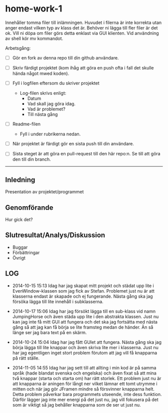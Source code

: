 home-work-1
===========

Innehåller tomma filer till inlämningen. Huvudet i filerna är inte korrekta utan anger endast vilken typ av klass det är. Behöver ni lägga till fler filer är det ok. Vill ni döpa om filer görs detta enklast via GUI klienten. Vid användning av shell kör mv kommandot.

Arbetsgång:

- [ ] Gör en fork av denna repo till din github användare.
- [ ] Skriv färdigt projektet (kom ihåg att göra en push ofta i fall det skulle hända något mwed koden).
- [ ] Fyll i logfilen eftersom du skriver projektet
    - Log-filen skrivs enligt:
        - Datum
        - Vad skall jag göra idag.
        - Vad är problemet?
        - Till nästa gång
- [ ] Readme-filen
     - Fyll i under rubrikerna nedan.
- [ ] När projektet är färdigt gör en sista push till din användare.
- [ ] Sista steget är att göra en pull-request till den här repo:n. Se till att göra den till din branch.


---


Inledning
---

Presentation av projektet/programmet


Genomförande
---

Hur gick det?


Slutresultat/Analys/Diskussion
---

- Buggar
- Förbättringar
- Övrigt

LOG
---
- 2014-10-15 15:13
Idag har jag skapat mitt projekt och städat upp lite i EvenWindow-klassen som 
jag fick av Stefan. Problemet just nu är att klasserna endast är skapade och ej fungerande.
Nästa gång ska jag försöka lägga till lite innehåll i subklasserna.

- 2014-10-17 15:06
Idag har jag försökt lägga till en sub-klass vid namn JumpingHorse och även 
städa upp lite i den abstrakta klassen. Just nu kan jag inte få mitt GUI att 
fungera och det ska jag fortsätta med nästa gång så att jag kan få börja se lite
framsteg medan de händer. Än så länge ser jag bara text på en skärm.

- 2014-10-24 15:04
Idag har jag fått GUIet att fungera. Nästa gång ska jag börja lägga till lite 
knappar och även skriva lite mer i klasserna. Just nu har jag egentligen inget
stort problem förutom att jag vill få knapparna på rätt ställe.

- 2014-11-05 14:55
Idag har jag sett till att allting i min kod är på samma språk (hade blandat
svenska och engelska) och även fixat så att mina två knappar (starta och
starta om) har rätt storlek. Ett problem just nu är att knapparna
är aningen för långt ner vilket lämnar ett tomt utrymme i mitten och när jag gör 
JFramen mindre så försvinner knapparna helt. Detta problem påverkar bara 
programmets utseende, inte dess funktion. Därför lägger jag inte mer energi 
på det just nu, jag vill fokusera på det som är viktigt så jag behåller 
knapparna som de ser ut just nu.
